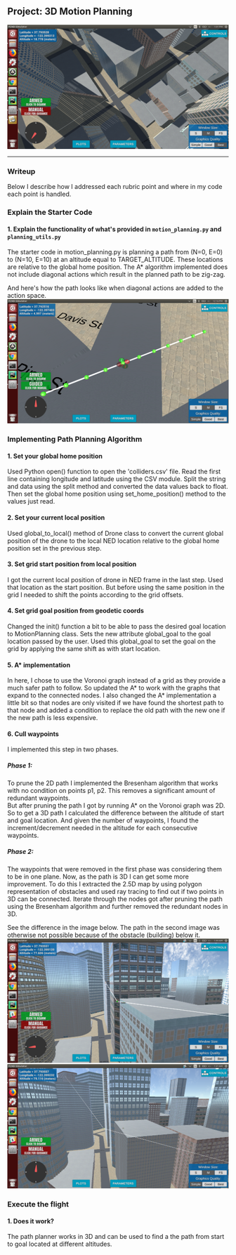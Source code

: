 ## Project: 3D Motion Planning
![Path Image](./images/motion_planner.png)

---
### Writeup

Below I describe how I addressed each rubric point and where in my code each point is handled.

### Explain the Starter Code

#### 1. Explain the functionality of what's provided in `motion_planning.py` and `planning_utils.py`
The starter code in motion_planning.py is planning a path from (N=0, E=0) to (N=10, E=10) at 
an altitude equal to TARGET_ALTITUDE. These locations are relative to the global home position.
The A* algorithm implemented does not include diagonal actions which result in the planned path to be zig-zag.
 

And here's how the path looks like when diagonal actions are added to
the action space.
![Top Down View](./images/diagonal.png)

### Implementing Path Planning Algorithm

#### 1. Set your global home position
Used Python open() function to open the 'colliders.csv' file. Read the first line containing longitude and latitude using the CSV module. 
Split the string and data using the split method and converted the data values 
back to float. Then set the global home position using set_home_position() 
method to the values just read.   



#### 2. Set your current local position
Used global_to_local() method of Drone class to convert the current global position 
of the drone to the local NED location relative to the global home position set in the 
previous step.


#### 3. Set grid start position from local position
I got the current local position of drone in NED frame in the last step. Used 
that location as the start position. But before using the same position in the 
grid I needed to shift the points according to the grid offsets.

#### 4. Set grid goal position from geodetic coords
Changed the init() function a bit to be able to pass the desired goal location 
to MotionPlanning class. Sets the new attribute global_goal to the goal location 
passed by the user. Used this global_goal to set the goal on the grid by 
applying the same shift as with start location.

#### 5. A* implementation
In here, I chose to use the Voronoi graph instead of a grid as they provide a much safer path to follow. 
So updated the A* to work with the graphs that expand to the connected nodes. 
I also changed the A* implementation a little bit so that nodes are only visited if we 
have found the shortest path to that node and added a condition to replace the old 
path with the new one if the new path is less expensive.

#### 6. Cull waypoints 
I implemented this step in two phases.

##### Phase 1:
To prune the 2D path I implemented the Bresenham algorithm that works with no 
condition on points p1, p2. This removes a significant amount of redundant 
waypoints.\
But after pruning the path I got by running A* on the Voronoi graph was 2D. So 
to get a 3D path I calculated the difference between the altitude of start and 
goal location. And given the number of waypoints, I found the increment/decrement 
needed in the altitude for each consecutive waypoints.
##### Phase 2:
The waypoints that were removed in the first phase was considering them to be 
in one plane. Now, as the path is 3D I can get some more improvement. 
To do this I extracted the 2.5D map by using polygon representation of 
obstacles and used ray tracing to find out if two points in 3D can be connected. 
Iterate through the nodes got after pruning the path using the Bresenham algorithm 
and further removed the redundant nodes in 3D.

See the difference in the image below. The path in the second image was 
otherwise not possible because of the obstacle (building) below it.
![2D Pruned Path](./images/2d_prune.png)
![3D Pruned Path](./images/3d_prune.png)
### Execute the flight
#### 1. Does it work?
The path planner works in 3D and can be used to find a 
the path from start to goal located at different altitudes.
